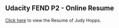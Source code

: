 ## Udacity FEND P2 - Online Resume
 
 [Click here](http://ankitasood.github.io/frontend-nanodegree-resume/) to view the Resume of Judy Hopps.
 
